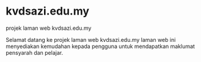# kvdsazi.edu.my
projek laman web kvdsazi.edu.my


Selamat datang ke projek laman web kvdsazi.edu.my
laman web ini menyediakan kemudahan kepada pengguna untuk mendapatkan maklumat pensyarah dan pelajar.

